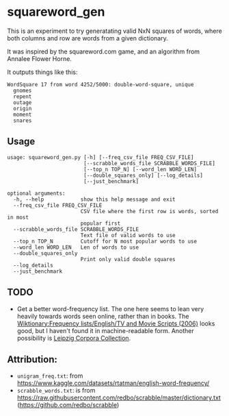 # squareword_gen
This is an experiment to try generatating valid NxN squares of words,
where both columns and row are words from a given dictionary.

It was inspired by the squareword.com game, and an algorithm from Annalee Flower Horne.

It outputs things like this:

```
WordSquare 17 from word 4252/5000: double-word-square, unique
  gnomes
  repent
  outage
  origin
  moment
  snares
```

## Usage

```
usage: squareword_gen.py [-h] [--freq_csv_file FREQ_CSV_FILE]
                         [--scrabble_words_file SCRABBLE_WORDS_FILE]
                         [--top_n TOP_N] [--word_len WORD_LEN]
                         [--double_squares_only] [--log_details]
                         [--just_benchmark]

optional arguments:
  -h, --help            show this help message and exit
  --freq_csv_file FREQ_CSV_FILE
                        CSV file where the first row is words, sorted in most
                        popular first
  --scrabble_words_file SCRABBLE_WORDS_FILE
                        Text file of valid words to use
  --top_n TOP_N         Cutoff for N most popular words to use
  --word_len WORD_LEN   Len of words to use
  --double_squares_only
                        Print only valid double squares
  --log_details
  --just_benchmark
```

## TODO

* Get a better word-frequency list. The one here seems to
lean very heavily towards words seen online, rather than in
books. The [Wiktionary:Frequency lists/English/TV and Movie Scripts
(2006)](https://en.wiktionary.org/wiki/Wiktionary:Frequency_lists/English/TV_and_Movie_Scripts_(2006))
looks good, but I haven't found it in machine-readable
form. Another possibility is [Leipzig Corpora
Collection](https://wortschatz.uni-leipzig.de/en/download/).


## Attribution:
 *  `unigram_freq.txt`: from https://www.kaggle.com/datasets/rtatman/english-word-frequency/
 *  `scrabble_words.txt`: is from https://raw.githubusercontent.com/redbo/scrabble/master/dictionary.txt (https://github.com/redbo/scrabble)
